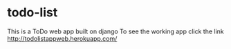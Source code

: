 # todo-list
This is a ToDo web app built on django
To see the working app click the link http://todolistappweb.herokuapp.com/
